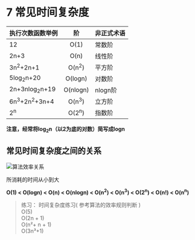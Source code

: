 # 7 常见时间复杂度

|执行次数函数举例	|阶	|非正式术语|
|-----------|:--------:|:-------|
|12	|O(1)|	常数阶|
|2n+3	|O(n)	|线性阶|
|3n<sup>2</sup>+2n+1|	O(n<sup>2</sup>)|	平方阶|
|5log<sub>2</sub>n+20	|O(logn)	|对数阶|
|2n+3nlog<sub>2</sub>n+19	|O(nlogn)	|nlogn阶|
|6n<sup>3</sup>+2n<sup>2</sup>+3n+4	|O(n<sup>3</sup>)	|立方阶|
|2<sup>n</sup>	|O(2<sup>n</sup>)	|指数阶|

**注意，经常将log<sub>2</sub>n（以2为底的对数）简写成logn**

## 常见时间复杂度之间的关系  
![算法效率关系](/images/算法效率关系.bmp)

所消耗的时间从小到大

 **O(1) < O(logn) < O(n) < O(nlogn) < O(n<sup>2</sup>) < O(n<sup>3</sup>) < O(2<sup>n</sup>) < O(n!) < O(n<sup>n</sup>)**

> 练习：
时间复杂度练习( 参考算法的效率规则判断 )  
O(5)  
O(2n + 1)  
O(n²+ n + 1)  
O(3n³+1)  
